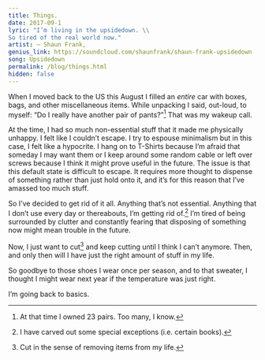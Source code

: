 ```yaml
---
title: Things.
date: 2017-09-1
lyric: "I’m living in the upsidedown. \\
So tired of the real world now."
artist: — Shaun Frank,
genius_link: https://soundcloud.com/shaunfrank/shaun-frank-upsidedown
song: Upsidedown
permalink: /blog/things.html
hidden: false
---
```

When I moved back to the US this August I filled an *entire* car with boxes, bags, and other miscellaneous items. While unpacking I said, out-loud, to myself: “Do I really have another pair of pants?”[^1] That was my wakeup call.

At the time, I had so much non-essential stuff that it made me physically unhappy. I  felt like I couldn’t escape. I try to espouse minimalism but in this case, I felt like a hypocrite. I hang on to T-Shirts because I’m afraid that someday I may want them or I keep around some random cable or left over screws because I think it might prove useful in the future. The issue is that this default state is difficult to escape. It requires more thought to dispense of something rather than just hold onto it, and it’s for this reason that I’ve amassed too much stuff.

So I’ve decided to get rid of it all. Anything that’s not essential. Anything that I don’t use every day or thereabouts, I’m getting rid of.[^2] I’m tired of being surrounded by clutter and constantly fearing that disposing of something now might mean trouble in the future.

Now, I just want to cut[^3] and keep cutting until I think I can’t anymore. Then, and only then will I have just the right amount of stuff in my life.

So goodbye to those shoes I wear once per season, and to that sweater, I thought I might wear next year if the temperature was just right.

I’m going back to basics.

[^1]: At that time I owned 23 pairs. Too many, I know.
[^2]: I have carved out some special exceptions (i.e. certain books).
[^3]: Cut in the sense of removing items from my life.
